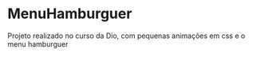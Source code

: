 # MenuHamburguer
Projeto realizado no curso da Dio, com pequenas animações em css e o menu hamburguer

